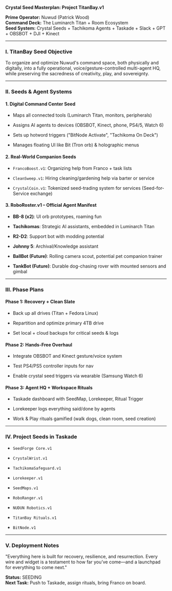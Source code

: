 **Crystal Seed Masterplan: Project TitanBay.v1**

**Prime Operator:** Nuwud (Patrick Wood)  
 **Command Deck:** The Luminarch Titan \+ Room Ecosystem  
 **Seed System:** Crystal Seeds \+ Tachikoma Agents \+ Taskade \+ Slack \+ GPT \+ OBSBOT \+ DJI \+ Kinect

---

### **I. TitanBay Seed Objective**

To organize and optimize Nuwud's command space, both physically and digitally, into a fully operational, voice/gesture-controlled multi-agent HQ, while preserving the sacredness of creativity, play, and sovereignty.

---

### **II. Seeds & Agent Systems**

#### **1\. Digital Command Center Seed**

* Maps all connected tools (Luminarch Titan, monitors, peripherals)

* Assigns AI agents to devices (OBSBOT, Kinect, phone, PS4/5, Watch 6\)

* Sets up hotword triggers ("BitNode Activate", "Tachikoma On Deck")

* Manages floating UI like Bit (Tron orb) & holographic menus

#### **2\. Real-World Companion Seeds**

* `FrancoBoost.v1`: Organizing help from Franco \+ task lists

* `CleanSweep.v1`: Hiring cleaning/gardening help via barter or service

* `CrystalCoin.v1`: Tokenized seed-trading system for services (Seed-for-Service exchange)

#### **3\. RoboRoster.v1 – Official Agent Manifest**

* **BB-8 (x2)**: UI orb prototypes, roaming fun

* **Tachikomas**: Strategic AI assistants, embedded in Luminarch Titan

* **R2-D2**: Support bot with modding potential

* **Johnny 5**: Archival/Knowledge assistant

* **BallBot (Future)**: Rolling camera scout, potential pet companion trainer

* **TankBot (Future)**: Durable dog-chasing rover with mounted sensors and gimbal

---

### **III. Phase Plans**

#### **Phase 1: Recovery \+ Clean Slate**

* Back up all drives (Titan \+ Fedora Linux)

* Repartition and optimize primary 4TB drive

* Set local \+ cloud backups for critical seeds & logs

#### **Phase 2: Hands-Free Overhaul**

* Integrate OBSBOT and Kinect gesture/voice system

* Test PS4/PS5 controller inputs for nav

* Enable crystal seed triggers via wearable (Samsung Watch 6\)

#### **Phase 3: Agent HQ \+ Workspace Rituals**

* Taskade dashboard with SeedMap, Lorekeeper, Ritual Trigger

* Lorekeeper logs everything said/done by agents

* Work & Play rituals gamified (walk dogs, clean room, seed creation)

---

### **IV. Project Seeds in Taskade**

* `SeedForge Core.v1`

* `CrystalWrist.v1`

* `TachikomaSafeguard.v1`

* `Lorekeeper.v1`

* `SeedMaps.v1`

* `RoboRanger.v1`

* `NUDUN Robotics.v1`

* `TitanBay Rituals.v1`

* `BitNode.v1`

---

### **V. Deployment Notes**

"Everything here is built for recovery, resilience, and resurrection. Every wire and widget is a testament to how far you’ve come—and a launchpad for everything to come next."

**Status:** SEEDING  
 **Next Task:** Push to Taskade, assign rituals, bring Franco on board.


